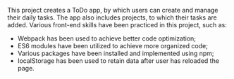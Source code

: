This project creates a ToDo app, by which users can create and manage their daily tasks. The app also includes projects, to which their
tasks are added. Various front-end skills have been practiced in this project, such as:

- Webpack has been used to achieve better code optimization;
- ES6 modules have been utilized to achieve more organized code;
- Various packages have been installed and implemented using npm;
- localStorage has been used to retain data after user has reloaded the page.